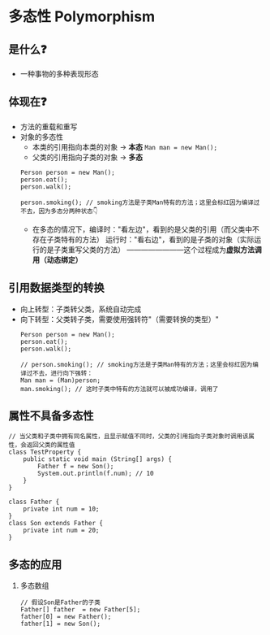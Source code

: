 # 多态性 Polymorphism

## 是什么❓
- 一种事物的多种表现形态

## 体现在❓
- 方法的重载和重写
- 对象的多态性
  - 本类的引用指向本类的对象 -> **本态** `Man man = new Man();`
  - 父类的引用指向子类的对象 -> **多态** 
  ```
  Person person = new Man();
  person.eat();
  person.walk();
  
  person.smoking(); // smoking方法是子类Man特有的方法；这里会标红因为编译过不去，因为多态分两种状态👇
  ```
    - 在多态的情况下，编译时："看左边"，看到的是父类的引用（而父类中不存在子类特有的方法）
                    运行时："看右边"，看到的是子类的对象（实际运行的是子类重写父类的方法）
                                ————————这个过程成为**虚拟方法调用（动态绑定）**

## 引用数据类型的转换
- 向上转型：子类转父类，系统自动完成
- 向下转型：父类转子类，需要使用强转符"（需要转换的类型）"
  ```
  Person person = new Man();
  person.eat();
  person.walk();

  // person.smoking(); // smoking方法是子类Man特有的方法；这里会标红因为编译过不去，进行向下强转：
  Man man = (Man)person;
  man.smoking(); // 这时子类中特有的方法就可以被成功编译，调用了
  ```
  
## 属性不具备多态性
```
// 当父类和子类中拥有同名属性，且显示赋值不同时，父类的引用指向子类对象时调用该属性，会返回父类的属性值
class TestProperty {
    public static void main (String[] args) {
        Father f = new Son();
        System.out.println(f.num); // 10
    } 
}

class Father {
    private int num = 10;
}
class Son extends Father {
    private int num = 20;
}
```

## 多态的应用
1. 多态数组
    ```
   // 假设Son是Father的子类
    Father[] father  = new Father[5];
    father[0] = new Father();
   father[1] = new Son();   
   ```